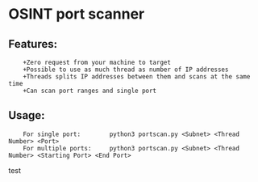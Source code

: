 # OSINT port scanner 

## Features:
        +Zero request from your machine to target
        +Possible to use as much thread as number of IP addresses
        +Threads splits IP addresses between them and scans at the same time
        +Can scan port ranges and single port

## Usage:
        For single port:        python3 portscan.py <Subnet> <Thread Number> <Port>
        For multiple ports:     python3 portscan.py <Subnet> <Thread Number> <Starting Port> <End Port>
test
